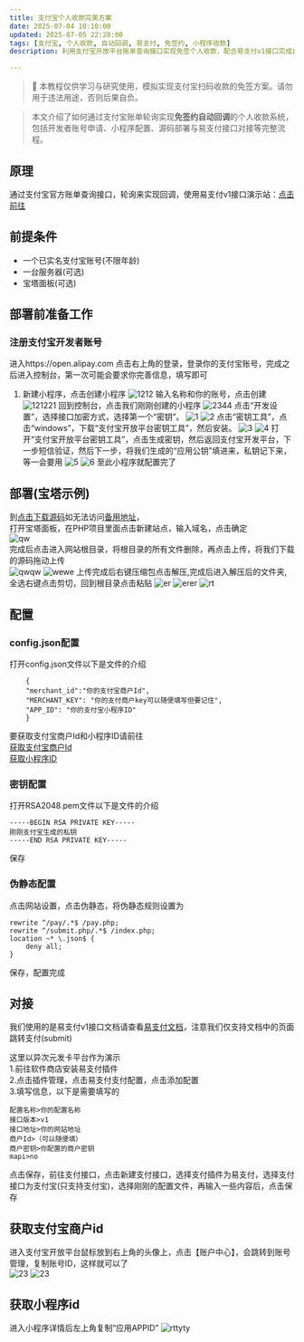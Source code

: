 ```yaml
---
title: 支付宝个人收款完美方案
date: 2025-07-04 10:10:00
updated: 2025-07-05 22:28:00
tags: [支付宝, 个人收款, 自动回调, 易支付, 免签约, 小程序收款]
description: 利用支付宝开放平台账单查询接口实现免签个人收款，配合易支付v1接口完成自动回调。

---
```

> 📌 本教程仅供学习与研究使用，模拟实现支付宝扫码收款的免签方案。请勿用于违法用途，否则后果自负。  

> 本文介绍了如何通过支付宝账单轮询实现**免签约自动回调**的个人收款系统，包括开发者账号申请、小程序配置、源码部署与易支付接口对接等完整流程。
## 原理
通过支付宝官方账单查询接口，轮询来实现回调，使用易支付v1接口演示站：[点击前往](https://shop.lnova.top/item?id=3)
## 前提条件
* 一个已实名支付宝账号(不限年龄)
* 一台服务器(可选)
* 宝塔面板(可选)
## 部署前准备工作
### 注册支付宝开发者账号  
进入https://open.alipay.com 点击右上角的登录，登录你的支付宝账号，完成之后进入控制台，第一次可能会要求你完善信息，填写即可  
1. 新建小程序，点击创建小程序
![1212](https://deft-choux-03813c.netlify.app/支付宝个人收款完美方案/屏幕截图%202025-07-04%20103533.webp)
输入名称和你的账号，点击创建
![121221](https://deft-choux-03813c.netlify.app/支付宝个人收款完美方案/屏幕截图%202025-07-04%20103600.webp)
回到控制台，点击我们刚刚创建的小程序
![2344](https://deft-choux-03813c.netlify.app/支付宝个人收款完美方案/屏幕截图%202025-07-04%20103913.webp)
点击“开发设置”，选择接口加密方式，选择第一个“密钥”。
![1](https://deft-choux-03813c.netlify.app/支付宝个人收款完美方案/5117a5529dc8c26a876089297a4714c0ca67362e076468a2b87292641adc1443.webp)
![2](https://deft-choux-03813c.netlify.app/支付宝个人收款完美方案/274b3bc70c817ad0e061b32d9410aa0fed5b804a2f373e1b7dab79a8c86b46d4.webp)
点击“密钥工具”，点击“windows”，下载“支付宝开放平台密钥工具”，然后安装。
![3](https://deft-choux-03813c.netlify.app/支付宝个人收款完美方案/d10b28e9c6e01f16a721b8714539171deb1c94d0879015913a3c4d75281ee7cd.webp)
![4](https://deft-choux-03813c.netlify.app/支付宝个人收款完美方案/20e9652e907fdcdbf4b54fea22eb492344481d451f95f6aaac9a4cc46bbbbaf3.webp)
打开“支付宝开放平台密钥工具”，点击生成密钥，然后返回支付宝开发平台，下一步短信验证，然后下一步，将我们生成的“应用公钥”填进来，私钥记下来，等一会要用
![5](https://deft-choux-03813c.netlify.app/支付宝个人收款完美方案/e91086e9749c1da41e189a99e678f8f5a3fc54fa64cea5f449639b8d4d944e9e.webp)
![6](https://deft-choux-03813c.netlify.app/支付宝个人收款完美方案/a8ce12111a14e105af75a6e3acda629115a1af1fa24e66fd50c51ea15287e805.webp)
至此小程序就配置完了
## 部署(宝塔示例)

到[点击下载源码](https://github.com/ttuuhcsj545/Alipay-Personal-Payment/archive/refs/heads/main.zip)如无法访问[备用地址](https://vip.123pan.cn/1835397970/19409691)，   
打开宝塔面板，在PHP项目里面点击新建站点，输入域名，点击确定  
![qw](https://deft-choux-03813c.netlify.app/支付宝个人收款完美方案/屏幕截图%202025-07-04%20123314.webp)  
完成后点击进入网站根目录，将根目录的所有文件删除，再点击上传，将我们下载的源码拖动上传  
![qwqw](https://deft-choux-03813c.netlify.app/支付宝个人收款完美方案/屏幕截图%202025-07-04%20123738.webp) 
![wewe](https://deft-choux-03813c.netlify.app/支付宝个人收款完美方案/屏幕截图%202025-07-04%20124156.webp)
上传完成后右键压缩包点击解压,完成后进入解压后的文件夹,全选右键点击剪切，回到根目录点击粘贴
![er](https://deft-choux-03813c.netlify.app/支付宝个人收款完美方案/屏幕截图%202025-07-04%20124627.webp)
![erer](https://deft-choux-03813c.netlify.app/支付宝个人收款完美方案/屏幕截图%202025-07-04%20124736.webp)
![rt](https://deft-choux-03813c.netlify.app/支付宝个人收款完美方案/屏幕截图%202025-07-04%20124751.webp)  
## 配置
### config.json配置
打开config.json文件以下是文件的介绍  
```
    {
    "merchant_id":"你的支付宝商户Id",
    "MERCHANT_KEY": "你的支付商户key可以随便填写但要记住",
    "APP_ID": "你的支付宝小程序ID"
    }
```
要获取支付宝商户Id和小程序ID请前往  
[获取支付宝商户Id](#获取支付宝商户id)  
[获取小程序ID](#获取小程序id)
### 密钥配置
打开RSA2048.pem文件以下是文件的介绍
```
-----BEGIN RSA PRIVATE KEY-----
刚刚支付宝生成的私钥
-----END RSA PRIVATE KEY-----
```
保存
### 伪静态配置
点击网站设置，点击伪静态，将伪静态规则设置为  
```
rewrite ^/pay/.*$ /pay.php;
rewrite ^/submit.php/.*$ /index.php;
location ~* \.json$ {
    deny all;
}
```
保存，配置完成

## 对接
我们使用的是易支付v1接口文档请查看[易支付文档](https://ezfp.cn/doc.html)，注意我们仅支持文档中的页面跳转支付(submit)

这里以异次元发卡平台作为演示  
1.前往软件商店安装易支付插件  
2.点击插件管理，点击易支付支付配置，点击添加配置   
3.填写信息，以下是需要填写的  
```  
配置名称>你的配置名称
接口版本>v1
接口地址>你的网站地址
商户Id>（可以随便填）
商户密钥>你配置的商户密钥
mapi>no
```  
点击保存，前往支付接口，点击新建支付接口，选择支付插件为易支付，选择支付接口为支付宝(只支持支付宝)，选择刚刚的配置文件，再输入一些内容后，点击保存


## 获取支付宝商户id
进入支付宝开放平台鼠标放到右上角的头像上，点击【账户中心】，会跳转到账号管理，复制账号ID，这样就可以了  
![23](https://deft-choux-03813c.netlify.app/支付宝个人收款完美方案/image-20.webp)
![23](https://deft-choux-03813c.netlify.app/支付宝个人收款完美方案/image-23.webp)
## 获取小程序id
进入小程序详情后左上角复制“应用APPID”
![rttyty](https://deft-choux-03813c.netlify.app/支付宝个人收款完美方案/3ba011b8c48faffed9bfe20c4c5e6568105ade238d3b453c1750744d1e29a778.webp)


